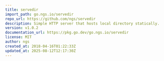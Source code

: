 ```yaml
---
title: servedir
import_path: go.ngs.io/servedir
repo_url: https://github.com/ngs/servedir
description: Simple HTTP server that hosts local directory statically.
version: v1.0.2
documentation_url: https://pkg.go.dev/go.ngs.io/servedir
license: MIT
author: ngs
created_at: 2018-04-16T01:22:33Z
updated_at: 2025-08-12T12:17:30Z
---
```

